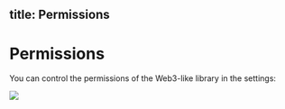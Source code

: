 title: Permissions
---

# Permissions

You can control the permissions of the Web3-like library in the settings:
   
<img src="/images/misc/permissions.png">
